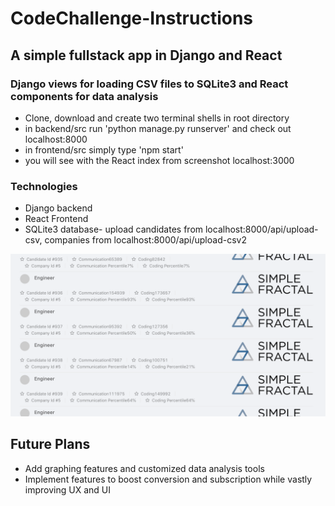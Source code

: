 # CodeChallenge-Instructions
 
 ##  A simple fullstack app in Django and React
 ### Django views for loading CSV files to SQLite3 and React components for data analysis
 * Clone, download and create two terminal shells in root directory
 * in backend/src run 'python manage.py runserver' and check out localhost:8000
 * in frontend/src simply type 'npm start'
 * you will see with the React index from screenshot localhost:3000 
  
### Technologies 
 * Django backend 
 * React Frontend
 * SQLite3 database- upload candidates from localhost:8000/api/upload-csv, companies from localhost:8000/api/upload-csv2

![Screen](https://github.com/SammoMichael/CodeChallenge/blob/master/Screen%20Shot%202561-12-21%20at%209.53.20%20AM.png)

## Future Plans 
* Add graphing features and customized data analysis tools
* Implement features to boost conversion and subscription while vastly improving UX and UI 
